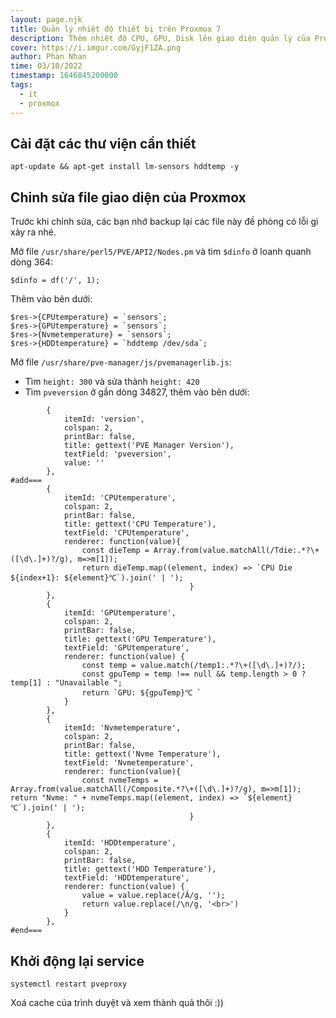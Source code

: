 ```yaml
---
layout: page.njk
title: Quản lý nhiệt độ thiết bị trên Proxmox 7
description: Thêm nhiệt độ CPU, GPU, Disk lên giao diện quản lý của Proxmox 7
cover: https://i.imgur.com/GyjF1ZA.png
author: Phan Nhan
time: 03/10/2022
timestamp: 1646845200000
tags:
  - it
  - proxmox
---
```


## Cài đặt các thư viện cần thiết
```
apt-update && apt-get install lm-sensors hddtemp -y
```

## Chỉnh sửa file giao diện của Proxmox

Trước khi chỉnh sửa, các bạn nhớ backup lại các file này đề phòng có lỗi gì xảy ra nhé.

Mở file `/usr/share/perl5/PVE/API2/Nodes.pm` và tìm `$dinfo` ở loanh quanh dòng 364:

```
$dinfo = df('/', 1);
```

Thêm vào bên dưới:

```
$res->{CPUtemperature} = `sensors`;
$res->{GPUtemperature} = `sensors`;
$res->{Nvmetemperature} = `sensors`;
$res->{HDDtemperature} = `hddtemp /dev/sda`;
```

Mở file `/usr/share/pve-manager/js/pvemanagerlib.js`:
- Tìm `height: 300` và sửa thành `height: 420`
- Tìm `pveversion` ở gần dòng 34827, thêm vào bên dưới:

```
        {
            itemId: 'version',
            colspan: 2,
            printBar: false,
            title: gettext('PVE Manager Version'),
            textField: 'pveversion',
            value: ''
        },
#add===
        {
            itemId: 'CPUtemperature',
            colspan: 2,
            printBar: false,
            title: gettext('CPU Temperature'),
            textField: 'CPUtemperature',
            renderer: function(value){
                const dieTemp = Array.from(value.matchAll(/Tdie:.*?\+([\d\.]+)?/g), m=>m[1]);
                return dieTemp.map((element, index) => `CPU Die ${index+1}: ${element}℃`).join(' | ');
                                        }
        },
        {
            itemId: 'GPUtemperature',
            colspan: 2,
            printBar: false,
            title: gettext('GPU Temperature'),
            textField: 'GPUtemperature',
            renderer: function(value) {
                const temp = value.match(/temp1:.*?\+([\d\.]+)?/);
                const gpuTemp = temp !== null && temp.length > 0 ? temp[1] : "Unavailable ";
                return `GPU: ${gpuTemp}℃ `
            }
        },
        {
            itemId: 'Nvmetemperature',
            colspan: 2,
            printBar: false,
            title: gettext('Nvme Temperature'),
            textField: 'Nvmetemperature',
            renderer: function(value){
                const nvmeTemps = Array.from(value.matchAll(/Composite.*?\+([\d\.]+)?/g), m=>m[1]);
return "Nvme: " + nvmeTemps.map((element, index) => `${element}℃`).join(' | ');
                                        }
        },
        {
            itemId: 'HDDtemperature',
            colspan: 2,
            printBar: false,
            title: gettext('HDD Temperature'),
            textField: 'HDDtemperature',
            renderer: function(value) {
                value = value.replace(/Â/g, '');
                return value.replace(/\n/g, '<br>')
            }
        },
#end===
```

## Khởi động lại service

```
systemctl restart pveproxy
```

Xoá cache của trình duyệt và xem thành quả thôi :))